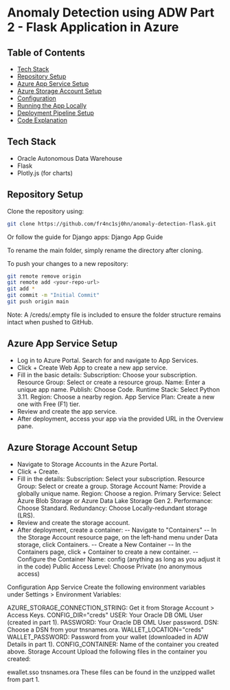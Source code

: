 # Anomaly Detection using ADW Part 2 - Flask Application in Azure

## Table of Contents
- [Tech Stack](#tech-stack)
- [Repository Setup](#repository-setup)
- [Azure App Service Setup](#azure-app-service-setup)
- [Azure Storage Account Setup](#azure-storage-account-setup)
- [Configuration](#configuration)
- [Running the App Locally](#running-the-app-locally)
- [Deployment Pipeline Setup](#deployment-pipeline-setup)
- [Code Explanation](#code-explanation)

## Tech Stack
- Oracle Autonomous Data Warehouse
- Flask
- Plotly.js (for charts)

## Repository Setup
Clone the repository using:

```bash
git clone https://github.com/fr4nc1sj0hn/anomaly-detection-flask.git
```

Or follow the guide for Django apps:
Django App Guide

To rename the main folder, simply rename the directory after cloning.

To push your changes to a new repository:

```bash
git remote remove origin
git remote add <your-repo-url>
git add *
git commit -m "Initial Commit"
git push origin main
```
Note: A /creds/.empty file is included to ensure the folder structure remains intact when pushed to GitHub.

## Azure App Service Setup

- Log in to Azure Portal. Search for and navigate to App Services.
- Click + Create Web App to create a new app service.
- Fill in the basic details:
Subscription: Choose your subscription.
Resource Group: Select or create a resource group.
Name: Enter a unique app name.
Publish: Choose Code.
Runtime Stack: Select Python 3.11.
Region: Choose a nearby region.
App Service Plan: Create a new one with Free (F1) tier.
- Review and create the app service.
- After deployment, access your app via the provided URL in the Overview pane.

## Azure Storage Account Setup

- Navigate to Storage Accounts in the Azure Portal.
- Click + Create.
- Fill in the details:
Subscription: Select your subscription.
Resource Group: Select or create a group.
Storage Account Name: Provide a globally unique name.
Region: Choose a region.
Primary Service: Select Azure Blob Storage or Azure Data Lake Storage Gen 2.
Performance: Choose Standard.
Redundancy: Choose Locally-redundant storage (LRS).
- Review and create the storage account.
- After deployment, create a container:
-- Navigate to "Containers"
-- In the Storage Account resource page, on the left-hand menu under Data storage, click Containers.
-- Create a New Container
-- In the Containers page, click + Container to create a new container.
-- Configure the Container
Name: config (anything as long as you adjust it in the code)
Public Access Level: Choose Private (no anonymous access)

Configuration
App Service
Create the following environment variables under Settings > Environment Variables:

AZURE_STORAGE_CONNECTION_STRING: Get it from Storage Account > Access Keys.
CONFIG_DIR="creds"
USER: Your Oracle DB OML User (created in part 1).
PASSWORD: Your Oracle DB OML User password.
DSN: Choose a DSN from your tnsnames.ora.
WALLET_LOCATION="creds"
WALLET_PASSWORD: Password from your wallet (downloaded in ADW Details in part 1).
CONFIG_CONTAINER: Name of the container you created above.
Storage Account
Upload the following files in the container you created:

ewallet.sso
tnsnames.ora
These files can be found in the unzipped wallet from part 1.

